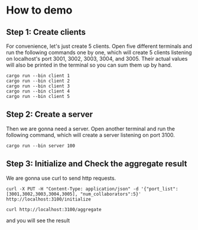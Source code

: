 # How to demo

## Step 1: Create clients

For convenience, let's just create 5 clients. Open five different terminals and run the following commands one by one, which will create 5 clients listening on localhost's port 3001, 3002, 3003, 3004, and 3005. Their actual values will also be printed in the terminal so you can sum them up by hand.
```console
cargo run --bin client 1
cargo run --bin client 2
cargo run --bin client 3
cargo run --bin client 4
cargo run --bin client 5
```

## Step 2: Create a server
Then we are gonna need a server. Open another terminal and run the following command, which will create a server listening on port 3100.
```console
cargo run --bin server 100
```

## Step 3: Initialize and Check the aggregate result
We are gonna use curl to send http requests.
```console
curl -X PUT -H "Content-Type: application/json" -d '{"port_list":[3001,3002,3003,3004,3005], "num_collaborators":5}' http://localhost:3100/initialize

curl http://localhost:3100/aggregate
```
and you will see the result